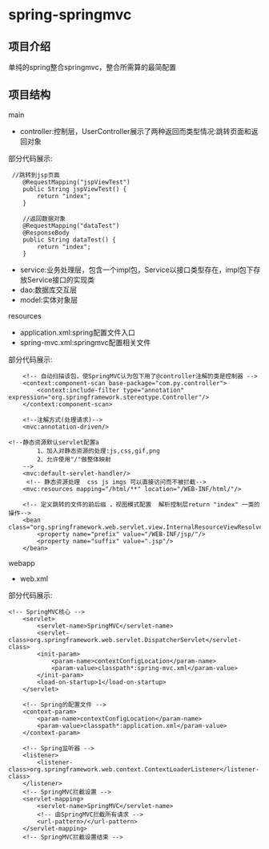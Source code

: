 spring-springmvc
===
## 项目介绍
单纯的spring整合springmvc，整合所需算的最简配置

## 项目结构
main
- controller:控制层，UserController展示了两种返回而类型情况:跳转页面和返回对象  

 部分代码展示:
```
 //跳转到jsp页面
    @RequestMapping("jspViewTest")
    public String jspViewTest() {
        return "index";
    }

    //返回数据对象
    @RequestMapping("dataTest")
    @ResponseBody
    public String dataTest() {
        return "index";
    }
```    
- service:业务处理层，包含一个impl包，Service以接口类型存在，impl包下存放Service接口的实现类
- dao:数据库交互层
- model:实体对象层

resources
- application.xml:spring配置文件入口
- spring-mvc.xml:springmvc配置相关文件

 部分代码展示:
```
    <!-- 自动扫描该包，使SpringMVC认为包下用了@controller注解的类是控制器 -->
    <context:component-scan base-package="com.py.controller">
        <context:include-filter type="annotation" expression="org.springframework.stereotype.Controller"/>
    </context:component-scan>

    <!--注解方式(处理请求)-->
    <mvc:annotation-driven/>
 
<!--静态资源默认servlet配置a
    	1、加入对静态资源的处理:js,css,gif,png
    	2、允许使用"/"做整体映射
    -->
    <mvc:default-servlet-handler/>
     <!-- 静态资源处理  css js imgs 可以直接访问而不被拦截-->
    <mvc:resources mapping="/html/**" location="/WEB-INF/html/"/>

    <!-- 定义跳转的文件的前后缀 ，视图模式配置  解析控制层return "index" 一类的操作-->
    <bean class="org.springframework.web.servlet.view.InternalResourceViewResolver">
        <property name="prefix" value="/WEB-INF/jsp/"/>
        <property name="suffix" value=".jsp"/>
    </bean>
```
webapp
- web.xml

 部分代码展示:
```
<!-- SpringMVC核心 -->
    <servlet>
        <servlet-name>SpringMVC</servlet-name>
        <servlet-class>org.springframework.web.servlet.DispatcherServlet</servlet-class>
        <init-param>
            <param-name>contextConfigLocation</param-name>
            <param-value>classpath*:spring-mvc.xml</param-value>
        </init-param>
        <load-on-startup>1</load-on-startup>
    </servlet>

    <!-- Spring的配置文件 -->
    <context-param>
        <param-name>contextConfigLocation</param-name>
        <param-value>classpath*:application.xml</param-value>
    </context-param>

    <!-- Spring监听器 -->
    <listener>
        <listener-class>org.springframework.web.context.ContextLoaderListener</listener-class>
    </listener>
    <!-- SpringMVC拦截设置 -->
    <servlet-mapping>
        <servlet-name>SpringMVC</servlet-name>
        <!-- 由SpringMVC拦截所有请求 -->
        <url-pattern>/</url-pattern>
    </servlet-mapping>
    <!-- SpringMVC拦截设置结束 -->
 ```
